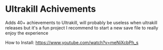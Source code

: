# Ultrakill Achivements

Adds 40+ achievements to Ultrakill, will probably be useless when ultrakill releases but it's a fun project
I recommend to start a new save file to really enjoy the experience

How to Install:
https://www.youtube.com/watch?v=meNiXcbPh_s
